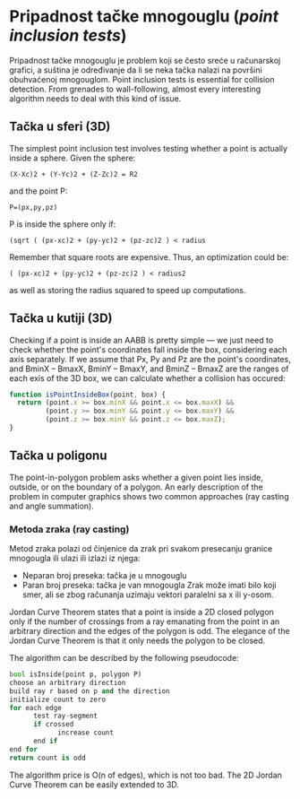 # Pripadnost tačke mnogouglu (*point inclusion tests*)

Pripadnost tačke mnogouglu je problem koji se često sreće u računarskoj grafici, a suština je određivanje da li se neka tačka nalazi na površini obuhvaćenoj mnogouglom. Point inclusion tests is essential for collision detection. From grenades to wall-following, almost every interesting algorithm needs to deal with this kind of issue.

## Tačka u sferi (3D)

The simplest point inclusion test involves testing whether a point is actually inside a sphere. Given the sphere:
```
(X-Xc)2 + (Y-Yc)2 + (Z-Zc)2 = R2
```
and the point P:
```
P=(px,py,pz)
```
P is inside the sphere only if:
```
(sqrt ( (px-xc)2 + (py-yc)2 + (pz-zc)2 ) < radius
```
Remember that square roots are expensive. Thus, an optimization could be:
```
( (px-xc)2 + (py-yc)2 + (pz-zc)2 ) < radius2
```
as well as storing the radius squared to speed up computations.

## Tačka u kutiji (3D)

Checking if a point is inside an AABB is pretty simple — we just need to check whether the point's coordinates fall inside the box, considering each axis separately. If we assume that Px, Py and Pz are the point's coordinates, and BminX – BmaxX, BminY – BmaxY, and BminZ – BmaxZ are the ranges of each exis of the 3D box, we can calculate whether a collision has occured:

```js
function isPointInsideBox(point, box) {
  return (point.x >= box.minX && point.x <= box.maxX) &&
         (point.y >= box.minY && point.y <= box.maxY) &&
         (point.z >= box.minY && point.z <= box.maxZ);
}
```

## Tačka u poligonu

The point-in-polygon problem asks whether a given point lies inside, outside, or on the boundary of a polygon. An early description of the problem in computer graphics shows two common approaches (ray casting and angle summation).

### Metoda zraka (ray casting)

Metod zraka polazi od činjenice da zrak pri svakom presecanju granice mnogougla ili ulazi ili izlazi iz njega:
* Neparan broj preseka: tačka je u mnogouglu
* Paran broj preseka: tačka je van mnogougla
Zrak može imati bilo koji smer, ali se zbog računanja uzimaju vektori paralelni sa x ili y-osom.

Jordan Curve Theorem states that a point is inside a 2D closed polygon only if the number of crossings from a ray emanating from the point in an arbitrary direction and the edges of the polygon is odd. The elegance of the Jordan Curve Theorem is that it only needs the polygon to be closed.

The algorithm can be described by the following pseudocode:

```py
bool isInside(point p, polygon P)
choose an arbitrary direction
build ray r based on p and the direction
initialize count to zero
for each edge
      test ray-segment
      if crossed
            increase count
      end if
end for
return count is odd
```

The algorithm price is O(n of edges), which is not too bad. The 2D Jordan Curve Theorem can be easily extended to 3D.
